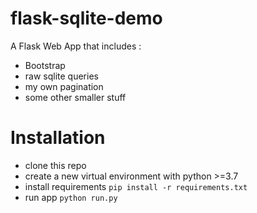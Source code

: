 # flask-sqlite-demo
A Flask Web App that includes :
- Bootstrap
- raw sqlite queries
- my own pagination
- some other smaller stuff

# Installation
- clone this repo
- create a new virtual environment with python >=3.7
- install requirements `pip install -r requirements.txt` 
- run app `python run.py` 

